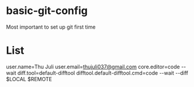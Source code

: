 # basic-git-config
Most important to set up git first time

# List
user.name=Thu Juli
user.email=thujuli037@gmail.com
core.editor=code --wait
diff.tool=default-difftool
difftool.default-difftool.cmd=code --wait --diff $LOCAL $REMOTE
